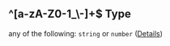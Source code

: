 ## ^\[a-zA-Z0-1\_\\-]+$ Type

any of the following: `string` or `number` ([Details](schema-defs-request-action-properties-request-properties-query-patternproperties-a-za-z0-1_-.md))
